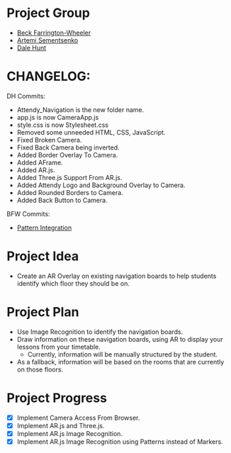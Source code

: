 # Project Group

- [Beck Farrington-Wheeler](https://github.com/BeckFW)
- [Artemi Sementsenko](https://github.com/artemijsem)
- [Dale Hunt](https://github.com/DaleHuntGB)

# CHANGELOG:

DH Commits:

- Attendy_Navigation is the new folder name.
- app.js is now CameraApp.js
- style.css is now Stylesheet.css
- Removed some unneeded HTML, CSS, JavaScript.
- Fixed Broken Camera.
- Fixed Back Camera being inverted.
- Added Border Overlay To Camera.
- Added AFrame.
- Added AR.js.
- Added Three.js Support From AR.js.
- Added Attendy Logo and Background Overlay to Camera.
- Added Rounded Borders to Camera.
- Added Back Button to Camera.

BFW Commits:

- [Pattern Integration](https://github.com/BeckFW/Attendy_AttendanceTracker/commit/758d6c940448e3fe05836988d69a1ece3479a96f)

# Project Idea

- Create an AR Overlay on existing navigation boards to help students identify which floor they should be on.

# Project Plan

- Use Image Recognition to identify the navigation boards.
- Draw information on these navigation boards, using AR to display your lessons from your timetable.
  - Currently, information will be manually structured by the student.
- As a fallback, information will be based on the rooms that are currently on those floors.

# Project Progress

- [x] Implement Camera Access From Browser.
- [x] Implement AR.js and Three.js.
- [x] Implement AR.js Image Recognition.
- [x] Implement AR.js Image Recognition using Patterns instead of Markers.
